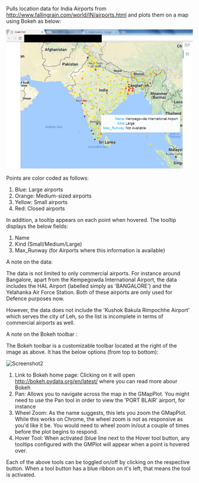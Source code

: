 Pulls location data for India Airports from http://www.fallingrain.com/world/IN/airports.html and plots them on a map using Bokeh as below:

![ScreenShot](Indian_Airports_Visualized.png)


Points are color coded as follows:
1) Blue: Large airports
2) Orange: Medium-sized airports
3) Yellow: Small airports
4) Red: Closed airports

In addition, a tooltip appears on each point when hovered.
The tooltip displays the below fields:
1) Name
2) Kind (Small/Medium/Large)
3) Max_Runway (for Airports where this information is available)

A note on the data:

The data is not limited to only commercial airports. For instance around Bangalore, apart from the Kempegowda International Airport, the data includes the HAL Airport (labelled simply as 'BANGALORE') and the Yelahanka Air Force Station. Both of these airports are only used for Defence purposes now.

However, the data does not include the 'Kushok Bakula Rimpochhe Airport' which serves the city of Leh, so the list is incomplete in terms of commercial airports as well.

A note on the Bokeh toolbar :

The Bokeh toolbar is a customizable toolbar located at the right of the image as above. It has the below options (from top to bottom):

![Screenshot2](Indian-Airports-Visualized/Bokeh_Toolbar.PNG)

1) Link to Bokeh home page: Clicking on it will open http://bokeh.pydata.org/en/latest/ where you can read more abour Bokeh
2) Pan: Allows you to navigate across the map in the GMapPlot. You might need to use the Pan tool in order to view the 'PORT BLAIR' airport, for instance
3) Wheel Zoom: As the name suggests, this lets you zoom the GMapPlot. While this works on Chrome, the wheel zoom is not as responsive as you'd like it be. You would need to wheel zoom in/out a couple of times before the plot begins to respond.
4) Hover Tool: When activated (blue line next to the Hover tool button, any tooltips configured with the GMPlot will appear when a point is hovered over.

Each of the above tools can be toggled on/off by clicking on the respective button. When a tool button has a blue ribbon on it's left, that means the tool is activated.
